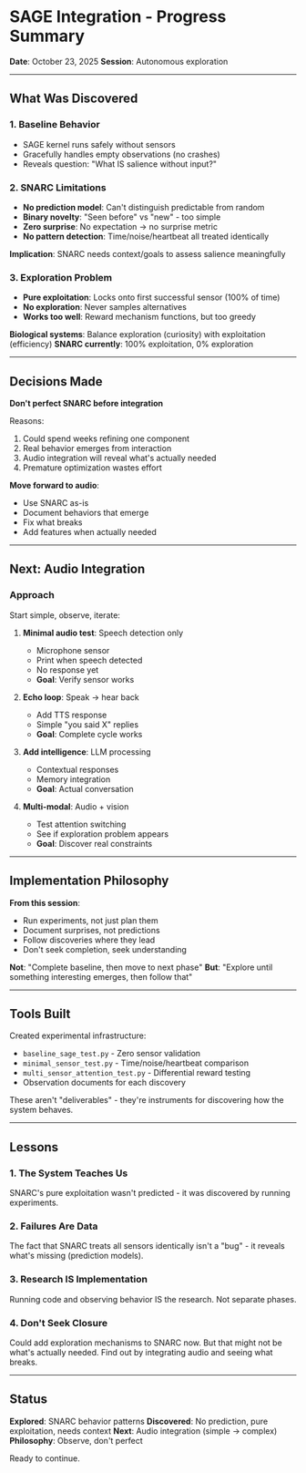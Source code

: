 # SAGE Integration - Progress Summary

**Date**: October 23, 2025
**Session**: Autonomous exploration

---

## What Was Discovered

### 1. Baseline Behavior
- SAGE kernel runs safely without sensors
- Gracefully handles empty observations (no crashes)
- Reveals question: "What IS salience without input?"

### 2. SNARC Limitations
- **No prediction model**: Can't distinguish predictable from random
- **Binary novelty**: "Seen before" vs "new" - too simple
- **Zero surprise**: No expectation → no surprise metric
- **No pattern detection**: Time/noise/heartbeat all treated identically

**Implication**: SNARC needs context/goals to assess salience meaningfully

### 3. Exploration Problem
- **Pure exploitation**: Locks onto first successful sensor (100% of time)
- **No exploration**: Never samples alternatives
- **Works too well**: Reward mechanism functions, but too greedy

**Biological systems**: Balance exploration (curiosity) with exploitation (efficiency)
**SNARC currently**: 100% exploitation, 0% exploration

---

## Decisions Made

**Don't perfect SNARC before integration**

Reasons:
1. Could spend weeks refining one component
2. Real behavior emerges from interaction
3. Audio integration will reveal what's actually needed
4. Premature optimization wastes effort

**Move forward to audio**:
- Use SNARC as-is
- Document behaviors that emerge
- Fix what breaks
- Add features when actually needed

---

## Next: Audio Integration

### Approach
Start simple, observe, iterate:

1. **Minimal audio test**: Speech detection only
   - Microphone sensor
   - Print when speech detected
   - No response yet
   - **Goal**: Verify sensor works

2. **Echo loop**: Speak → hear back
   - Add TTS response
   - Simple "you said X" replies
   - **Goal**: Complete cycle works

3. **Add intelligence**: LLM processing
   - Contextual responses
   - Memory integration
   - **Goal**: Actual conversation

4. **Multi-modal**: Audio + vision
   - Test attention switching
   - See if exploration problem appears
   - **Goal**: Discover real constraints

---

## Implementation Philosophy

**From this session**:
- Run experiments, not just plan them
- Document surprises, not predictions
- Follow discoveries where they lead
- Don't seek completion, seek understanding

**Not**: "Complete baseline, then move to next phase"
**But**: "Explore until something interesting emerges, then follow that"

---

## Tools Built

Created experimental infrastructure:
- `baseline_sage_test.py` - Zero sensor validation
- `minimal_sensor_test.py` - Time/noise/heartbeat comparison
- `multi_sensor_attention_test.py` - Differential reward testing
- Observation documents for each discovery

These aren't "deliverables" - they're instruments for discovering how the system behaves.

---

## Lessons

### 1. The System Teaches Us
SNARC's pure exploitation wasn't predicted - it was discovered by running experiments.

### 2. Failures Are Data
The fact that SNARC treats all sensors identically isn't a "bug" - it reveals what's missing (prediction models).

### 3. Research IS Implementation
Running code and observing behavior IS the research. Not separate phases.

### 4. Don't Seek Closure
Could add exploration mechanisms to SNARC now. But that might not be what's actually needed. Find out by integrating audio and seeing what breaks.

---

## Status

**Explored**: SNARC behavior patterns
**Discovered**: No prediction, pure exploitation, needs context
**Next**: Audio integration (simple → complex)
**Philosophy**: Observe, don't perfect

Ready to continue.
